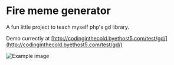 # Fire meme generator 

A fun little project to teach myself php's gd library. 

Demo currectly at [http://codinginthecold.byethost5.com/test/gd/](http://codinginthecold.byethost5.com/test/gd/)

![Example image](https://i.imgur.com/F91NcRQ.jpg)